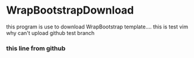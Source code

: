 # WrapBootstrapDownload
this program is use to download WrapBootstrap template....
this is test vim
why can't upload github
test branch 
### this line from github


